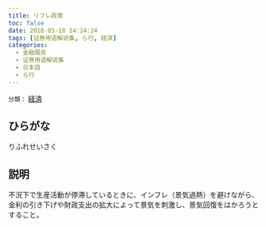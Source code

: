 ```yaml
---
title: リフレ政策
toc: false
date: 2018-05-18 14:24:24
tags: [证券用语解说集, ら行, 経済]
categories:
  - 金融服务
  - 证券用语解说集
  - 日本語
  - ら行
---
```


`分類：` [経済](/tags/経済/)

## ひらがな

りふれせいさく

## 説明

不況下で生産活動が停滞しているときに、インフレ（景気過熱）を避けながら、金利の引き下げや財政支出の拡大によって景気を刺激し、景気回復をはかろうとすること。
